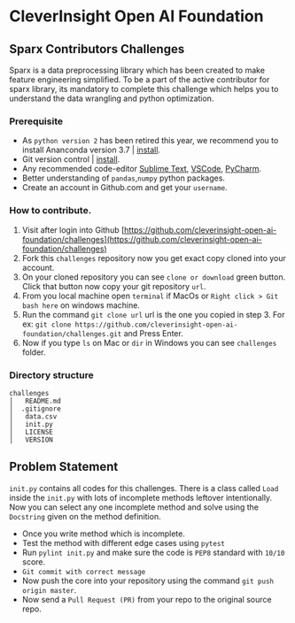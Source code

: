 
# CleverInsight Open AI Foundation

## Sparx Contributors Challenges
Sparx is a data preprocessing library which has been created to make feature engineering simplified. To be a part of the active contributor for sparx library, its mandatory to complete this challenge which helps you to understand the data wrangling and python optimization.

### Prerequisite

 - As `python version 2` has been retired this year, we recommend you to install Ananconda version 3.7 | [install](https://www.anaconda.com/distribution/).
 - Git version control | [install](https://git-scm.com/downloads).
 - Any recommended code-editor [Sublime Text](https://www.sublimetext.com/), [VSCode](https://code.visualstudio.com/), [PyCharm](https://www.jetbrains.com/pycharm/).
 - Better understanding of `pandas`,`numpy` python packages.
 - Create an account in Github.com and get your `username`.


### How to contribute.

 1. Visit after login into Github [https://github.com/cleverinsight-open-ai-foundation/challenges](https://github.com/cleverinsight-open-ai-foundation/challenges)
 2. Fork this `challenges` repository now you get exact copy cloned into your account.
 3. On your cloned repository you can see `clone or download`  green button. Click that button now copy your git repository `url`. 
 4. From you local machine open `terminal` if MacOs or `Right click > Git bash here` on windows machine. 
 5. Run the command `git clone url` url is the one you copied in step 3. For ex: `git clone https://github.com/cleverinsight-open-ai-foundation/challenges.git` and Press Enter.
 6. Now if you type `ls` on Mac or `dir` in Windows you can see `challenges` folder.
 
### Directory structure
 ```
challenges
│   README.md
│  .gitignore
│   data.csv
│   init.py
│   LICENSE
│   VERSION
```

## Problem Statement
`init.py` contains all codes for this challenges. There is a class called `Load` inside the `init.py` with lots of incomplete methods leftover intentionally. Now you can select any one incomplete method and solve using the `Docstring` given on the method definition.  

 - Once you write method which is incomplete.
 - Test the method with different edge cases using `pytest`
 - Run `pylint init.py` and make sure the code is `PEP8` standard with `10/10` score.
 - `Git commit with correct message`
 - Now push the core into your repository using the command `git push origin master`.
 - Now send a `Pull Request (PR)` from your repo to the original source repo.
